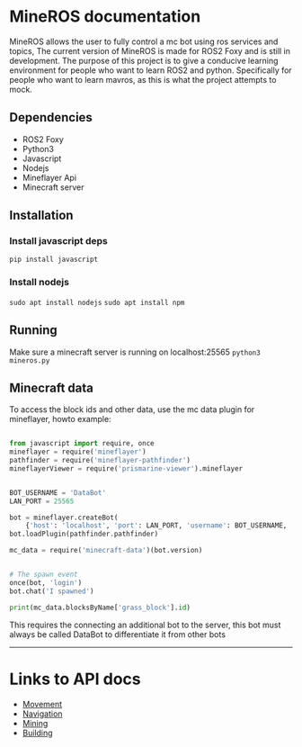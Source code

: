 # MineROS documentation

MineROS allows the user to fully control a mc bot using ros services and topics, The current version of MineROS is made for ROS2 Foxy and is still in development. The purpose of this project is to give a conducive learning environment for people who want to learn ROS2 and python. Specifically for people who want to learn mavros, as this is what the project attempts to mock.

## Dependencies
- ROS2 Foxy
- Python3
- Javascript
- Nodejs
- Mineflayer Api
- Minecraft server

## Installation

### Install javascript deps
``` pip install javascript ```

### Install nodejs
``` sudo apt install nodejs ```
``` sudo apt install npm ```

## Running
Make sure a minecraft server is running on localhost:25565
``` python3 mineros.py ```

## Minecraft data
To access the block ids and other data, use the mc data plugin for mineflayer, howto example:

```python

from javascript import require, once
mineflayer = require('mineflayer')
pathfinder = require('mineflayer-pathfinder')
mineflayerViewer = require('prismarine-viewer').mineflayer


BOT_USERNAME = 'DataBot'
LAN_PORT = 25565

bot = mineflayer.createBot(
    {'host': 'localhost', 'port': LAN_PORT, 'username': BOT_USERNAME, 'hideErrors': False})
bot.loadPlugin(pathfinder.pathfinder)

mc_data = require('minecraft-data')(bot.version)


# The spawn event
once(bot, 'login')
bot.chat('I spawned')

print(mc_data.blocksByName['grass_block'].id)
```
This requires the connecting an additional bot to the server, this bot must always be called DataBot to differentiate it from other bots
___

# Links to API docs
- [Movement](docs/movement.md)
- [Navigation](docs/navigation.md)
- [Mining](docs/mining.md)
- [Building](docs/building.md)